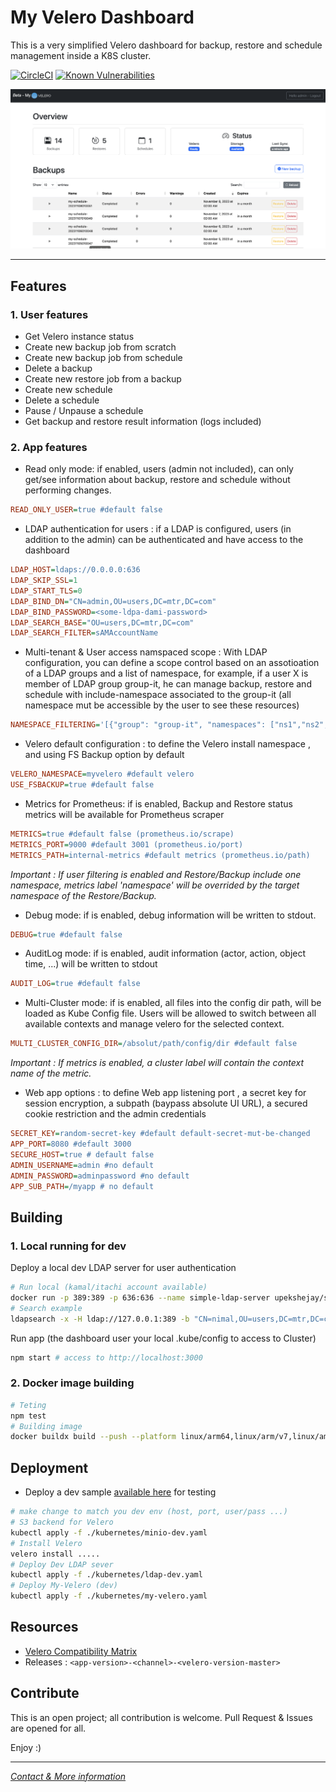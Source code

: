 # My Velero Dashboard

This is a very simplified Velero dashboard for backup, restore and schedule management inside a K8S cluster.

[![CircleCI](https://dl.circleci.com/status-badge/img/gh/mmohamed/velero-dashboard/tree/dev.svg?style=shield)](https://dl.circleci.com/status-badge/redirect/gh/mmohamed/velero-dashboard/tree/dev)
[![Known Vulnerabilities](https://snyk.io/test/github/mmohamed/velero-dashboard/badge.svg)](https://snyk.io/test/github/mmohamed/velero-dashboard)

<img src="doc/home-demo.png" width="900">

---

## Features

### 1. User features

- Get Velero instance status
- Create new backup job from scratch
- Create new backup job from schedule
- Delete a backup
- Create new restore job from a backup
- Create new schedule
- Delete a schedule
- Pause / Unpause a schedule
- Get backup and restore result information (logs included)

### 2. App features

- Read only mode: if enabled, users (admin not included), can only get/see information about backup, restore and schedule without performing changes.

```ini
READ_ONLY_USER=true #default false
```

- LDAP authentication for users : if a LDAP is configured, users (in addition to the admin) can be authenticated and have access to the dashboard

```ini
LDAP_HOST=ldaps://0.0.0.0:636
LDAP_SKIP_SSL=1
LDAP_START_TLS=0
LDAP_BIND_DN="CN=admin,OU=users,DC=mtr,DC=com"
LDAP_BIND_PASSWORD=<some-ldpa-dami-password>
LDAP_SEARCH_BASE="OU=users,DC=mtr,DC=com"
LDAP_SEARCH_FILTER=sAMAccountName
```

- Multi-tenant & User access namspaced scope : With LDAP configuration, you can define a scope control based on an assotioation of a LDAP groups and a list of namespace, for example, if a user X is member of LDAP group group-it, he can manage backup, restore and schedule with include-namespace associated to the group-it (all namespace mut be accessible by the user to see these resources)

```ini
NAMESPACE_FILTERING='[{"group": "group-it", "namespaces": ["ns1","ns2","ns3"]}]' # json list
```

- Velero default configuration : to define the Velero install namespace , and using FS Backup option by default

```ini
VELERO_NAMESPACE=myvelero #default velero
USE_FSBACKUP=true #default false
```

- Metrics for Prometheus: if is enabled, Backup and Restore status metrics will be available for Prometheus scraper

```ini
METRICS=true #default false (prometheus.io/scrape)
METRICS_PORT=9000 #default 3001 (prometheus.io/port)
METRICS_PATH=internal-metrics #default metrics (prometheus.io/path)
```

_Important : If user filtering is enabled and Restore/Backup include one namespace, metrics label 'namespace' will be overrided by the target namespace of the Restore/Backup._

- Debug mode: if is enabled, debug information will be written to stdout.

```ini
DEBUG=true #default false
```

- AuditLog mode: if is enabled, audit information (actor, action, object time, ...) will be written to stdout

```ini
AUDIT_LOG=true #default false
```

- Multi-Cluster mode: if is enabled, all files into the config dir path, will be loaded as Kube Config file. Users will be allowed to switch between all available contexts and manage velero for the selected context.

```ini
MULTI_CLUSTER_CONFIG_DIR=/absolut/path/config/dir #default false
```

_Important : If metrics is enabled, a cluster label will contain the context name of the metric._

- Web app options : to define Web app listening port , a secret key for session encryption, a subpath (baypass absolute UI URL), a secured cookie restriction and the admin credentials

```ini
SECRET_KEY=random-secret-key #default default-secret-mut-be-changed
APP_PORT=8080 #default 3000
SECURE_HOST=true # default false
ADMIN_USERNAME=admin #no default
ADMIN_PASSWORD=adminpassword #no default
APP_SUB_PATH=/myapp # no default
```

## Building

### 1. Local running for dev

Deploy a local dev LDAP server for user authentication

```bash
# Run local (kamal/itachi account available)
docker run -p 389:389 -p 636:636 --name simple-ldap-server upekshejay/simple-ldap-test-server
# Search example
ldapsearch -x -H ldap://127.0.0.1:389 -b "CN=nimal,OU=users,DC=mtr,DC=com" -D "CN=admin,OU=users,DC=mtr,DC=com" -W
```

Run app (the dashboard user your local .kube/config to access to Cluster)

```bash
npm start # access to http://localhost:3000
```

### 2. Docker image building

```bash
# Teting
npm test
# Building image
docker buildx build --push --platform linux/arm64,linux/arm/v7,linux/amd64 --tag medinvention/my-velero-dashboard:dev .
```

## Deployment

- Deploy a dev sample [available here](kubernetes) for testing

```bash
# make change to match you dev env (host, port, user/pass ...)
# S3 backend for Velero
kubectl apply -f ./kubernetes/minio-dev.yaml
# Install Velero
velero install .....
# Deploy Dev LDAP sever
kubectl apply -f ./kubernetes/ldap-dev.yaml
# Deploy My-Velero (dev)
kubectl apply -f ./kubernetes/my-velero.yaml
```

## Resources

- [Velero Compatibility Matrix](https://github.com/vmware-tanzu/velero#velero-compatibility-matrix)
- Releases : `<app-version>-<channel>-<velero-version-master>`

## Contribute

This is an open project; all contribution is welcome. Pull Request & Issues are opened for all.

Enjoy :)

---

[_Contact & More information_](https://blog.medinvention.dev)
